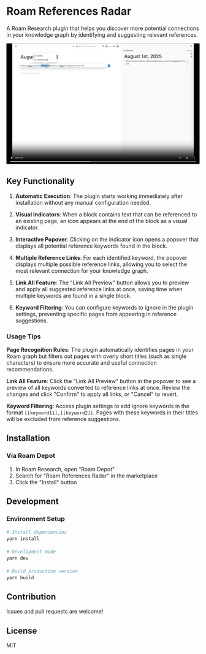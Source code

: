 # Roam References Radar

A Roam Research plugin that helps you discover more potential connections in your knowledge graph by identifying and suggesting relevant references.
 


[![](https://raw.githubusercontent.com/dive2Pro/roam-references-radar/refs/heads/main/assets/demo.png)](https://github.com/user-attachments/assets/5727d9dc-5603-4973-ba23-43f41bdb6d5d)



## Key Functionality

1. **Automatic Execution**: The plugin starts working immediately after installation without any manual configuration needed.

2. **Visual Indicators**: When a block contains text that can be referenced to an existing page, an icon appears at the end of the block as a visual indicator.

3. **Interactive Popover**: Clicking on the indicator icon opens a popover that displays all potential reference keywords found in the block.

4. **Multiple Reference Links**: For each identified keyword, the popover displays multiple possible reference links, allowing you to select the most relevant connection for your knowledge graph.

5. **Link All Feature**: The "Link All Preview" button allows you to preview and apply all suggested reference links at once, saving time when multiple keywords are found in a single block.

6. **Keyword Filtering**: You can configure keywords to ignore in the plugin settings, preventing specific pages from appearing in reference suggestions.


### Usage Tips

**Page Recognition Rules**: The plugin automatically identifies pages in your Roam graph but filters out pages with overly short titles (such as single characters) to ensure more accurate and useful connection recommendations.

**Link All Feature**: Click the "Link All Preview" button in the popover to see a preview of all keywords converted to reference links at once. Review the changes and click "Confirm" to apply all links, or "Cancel" to revert.

**Keyword Filtering**: Access plugin settings to add ignore keywords in the format `[[keyword1]],[[keyword2]]`. Pages with these keywords in their titles will be excluded from reference suggestions.


## Installation

### Via Roam Depot

1. In Roam Research, open "Roam Depot"
2. Search for "Roam References Radar" in the marketplace
3. Click the "Install" button


## Development

### Environment Setup

```bash
# Install dependencies
yarn install

# Development mode
yarn dev

# Build production version
yarn build
```


## Contribution

Issues and pull requests are welcome!

## License

MIT
